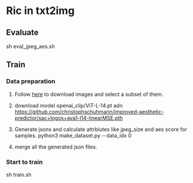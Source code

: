 # Ric in txt2img

## Evaluate
sh eval_jpeg_aes.sh

## Train
### Data preparation
1. Follow [here](https://github.com/rom1504/img2dataset/blob/main/dataset_examples/laion5B.md) to download images and select a subset of them.
2. download model openai_clip/ViT-L-14.pt adn https://github.com/christophschuhmann/improved-aesthetic-predictor/sac+logos+ava1-l14-linearMSE.pth
3. Generate jsons and calculate attrbiutes like jpeg_size and aes score for samples.
python3 make_dataset.py --data_idx 0

4. merge all the generated json files.

### Start to train
sh train.sh


